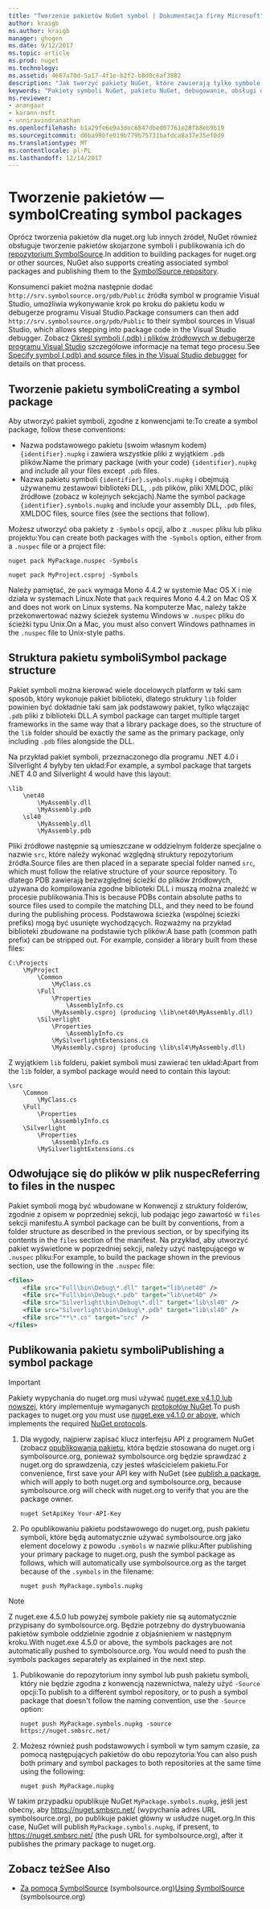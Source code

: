 ```yaml
---
title: "Tworzenie pakietów NuGet symbol | Dokumentacja firmy Microsoft"
author: kraigb
ms.author: kraigb
manager: ghogen
ms.date: 9/12/2017
ms.topic: article
ms.prod: nuget
ms.technology: 
ms.assetid: 4667a70d-5a17-4f1e-b2f2-b8d0c6af3882
description: "Jak tworzyć pakiety NuGet, które zawierają tylko symbole, aby zapewnić obsługę debugowania innych pakietów NuGet w programie Visual Studio."
keywords: "Pakiety symboli NuGet, pakietu NuGet, debugowanie, obsługi debugowania pakietu symboli, symbol konwencje pakietów NuGet"
ms.reviewer:
- anangaur
- karann-msft
- unniravindranathan
ms.openlocfilehash: b1a29fe6e9a3dec6847dbed07761e28fb8eb9b19
ms.sourcegitcommit: d0ba99bfe019b779b75731bafdca8a37e35ef0d9
ms.translationtype: MT
ms.contentlocale: pl-PL
ms.lasthandoff: 12/14/2017
---
```

# <a name="creating-symbol-packages"></a><span data-ttu-id="c4663-104">Tworzenie pakietów — symbol</span><span class="sxs-lookup"><span data-stu-id="c4663-104">Creating symbol packages</span></span>

<span data-ttu-id="c4663-105">Oprócz tworzenia pakietów dla nuget.org lub innych źródeł, NuGet również obsługuje tworzenie pakietów skojarzone symboli i publikowania ich do [repozytorium SymbolSource](http://www.symbolsource.org/Public).</span><span class="sxs-lookup"><span data-stu-id="c4663-105">In addition to building packages for nuget.org or other sources, NuGet also supports creating associated symbol packages and publishing them to the [SymbolSource repository](http://www.symbolsource.org/Public).</span></span>

<span data-ttu-id="c4663-106">Konsumenci pakiet można następnie dodać `http://srv.symbolsource.org/pdb/Public` źródła symbol w programie Visual Studio, umożliwia wykonywanie krok po kroku do pakietu kodu w debugerze programu Visual Studio.</span><span class="sxs-lookup"><span data-stu-id="c4663-106">Package consumers can then add `http://srv.symbolsource.org/pdb/Public` to their symbol sources in Visual Studio, which allows stepping into package code in the Visual Studio debugger.</span></span> <span data-ttu-id="c4663-107">Zobacz [Określ symboli (.pdb) i plików źródłowych w debugerze programu Visual Studio](https://docs.microsoft.com/visualstudio/debugger/specify-symbol-dot-pdb-and-source-files-in-the-visual-studio-debugger) szczegółowe informacje na temat tego procesu.</span><span class="sxs-lookup"><span data-stu-id="c4663-107">See [Specify symbol (.pdb) and source files in the Visual Studio debugger](https://docs.microsoft.com/visualstudio/debugger/specify-symbol-dot-pdb-and-source-files-in-the-visual-studio-debugger) for details on that process.</span></span>


## <a name="creating-a-symbol-package"></a><span data-ttu-id="c4663-108">Tworzenie pakietu symboli</span><span class="sxs-lookup"><span data-stu-id="c4663-108">Creating a symbol package</span></span>

<span data-ttu-id="c4663-109">Aby utworzyć pakiet symboli, zgodne z konwencjami te:</span><span class="sxs-lookup"><span data-stu-id="c4663-109">To create a symbol package, follow these conventions:</span></span>

- <span data-ttu-id="c4663-110">Nazwa podstawowego pakietu (swoim własnym kodem) `{identifier}.nupkg` i zawiera wszystkie pliki z wyjątkiem `.pdb` plików.</span><span class="sxs-lookup"><span data-stu-id="c4663-110">Name the primary package (with your code) `{identifier}.nupkg` and include all your files except `.pdb` files.</span></span>
- <span data-ttu-id="c4663-111">Nazwa pakietu symboli `{identifier}.symbols.nupkg` i obejmują używanemu zestawowi biblioteki DLL, `.pdb` plików, pliki XMLDOC, pliki źródłowe (zobacz w kolejnych sekcjach).</span><span class="sxs-lookup"><span data-stu-id="c4663-111">Name the symbol package `{identifier}.symbols.nupkg` and include your assembly DLL, `.pdb` files, XMLDOC files, source files (see the sections that follow).</span></span>

<span data-ttu-id="c4663-112">Możesz utworzyć oba pakiety z `-Symbols` opcji, albo z `.nuspec` pliku lub pliku projektu:</span><span class="sxs-lookup"><span data-stu-id="c4663-112">You can create both packages with the `-Symbols` option, either from a `.nuspec` file or a project file:</span></span>

```
nuget pack MyPackage.nuspec -Symbols

nuget pack MyProject.csproj -Symbols
```

<span data-ttu-id="c4663-113">Należy pamiętać, że `pack` wymaga Mono 4.4.2 w systemie Mac OS X i nie działa w systemach Linux.</span><span class="sxs-lookup"><span data-stu-id="c4663-113">Note that `pack` requires Mono 4.4.2 on Mac OS X and does not work on Linux systems.</span></span> <span data-ttu-id="c4663-114">Na komputerze Mac, należy także przekonwertować nazwy ścieżek systemu Windows w `.nuspec` pliku do ścieżki typu Unix.</span><span class="sxs-lookup"><span data-stu-id="c4663-114">On a Mac, you must also convert Windows pathnames in the `.nuspec` file to Unix-style paths.</span></span>

## <a name="symbol-package-structure"></a><span data-ttu-id="c4663-115">Struktura pakietu symboli</span><span class="sxs-lookup"><span data-stu-id="c4663-115">Symbol package structure</span></span>

<span data-ttu-id="c4663-116">Pakiet symboli można kierować wiele docelowych platform w taki sam sposób, który wykonuje pakiet biblioteki, dlatego struktury `lib` folder powinien być dokładnie taki sam jak podstawowy pakiet, tylko włączając `.pdb` pliki z biblioteki DLL.</span><span class="sxs-lookup"><span data-stu-id="c4663-116">A symbol package can target multiple target frameworks in the same way that a library package does, so the structure of the `lib` folder should be exactly the same as the primary package, only including `.pdb` files alongside the DLL.</span></span>

<span data-ttu-id="c4663-117">Na przykład pakiet symboli, przeznaczonego dla programu .NET 4.0 i Silverlight 4 byłyby ten układ:</span><span class="sxs-lookup"><span data-stu-id="c4663-117">For example, a symbol package that targets .NET 4.0 and Silverlight 4 would have this layout:</span></span>

    \lib
        \net40
            \MyAssembly.dll
            \MyAssembly.pdb
        \sl40
            \MyAssembly.dll
            \MyAssembly.pdb

<span data-ttu-id="c4663-118">Pliki źródłowe następnie są umieszczane w oddzielnym folderze specjalne o nazwie `src`, które należy wykonać względną struktury repozytorium źródła.</span><span class="sxs-lookup"><span data-stu-id="c4663-118">Source files are then placed in a separate special folder named `src`, which must follow the relative structure of your source repository.</span></span> <span data-ttu-id="c4663-119">To dlatego PDB zawierają bezwzględnej ścieżki do plików źródłowych, używana do kompilowania zgodne biblioteki DLL i muszą można znaleźć w procesie publikowania.</span><span class="sxs-lookup"><span data-stu-id="c4663-119">This is because PDBs contain absolute paths to source files used to compile the matching DLL, and they need to be found during the publishing process.</span></span> <span data-ttu-id="c4663-120">Podstawowa ścieżka (wspólnej ścieżki prefiks) mogą być usunięte wychodzących. Rozważmy na przykład biblioteki zbudowane na podstawie tych plików:</span><span class="sxs-lookup"><span data-stu-id="c4663-120">A base path (common path prefix) can be stripped out. For example, consider a library built from these files:</span></span>

    C:\Projects
        \MyProject
            \Common
                \MyClass.cs
            \Full
                \Properties
                    \AssemblyInfo.cs
                \MyAssembly.csproj (producing \lib\net40\MyAssembly.dll)
            \Silverlight
                \Properties
                    \AssemblyInfo.cs
                \MySilverlightExtensions.cs
                \MyAssembly.csproj (producing \lib\sl4\MyAssembly.dll)

<span data-ttu-id="c4663-121">Z wyjątkiem `lib` folderu, pakiet symboli musi zawierać ten układ:</span><span class="sxs-lookup"><span data-stu-id="c4663-121">Apart from the `lib` folder, a symbol package would need to contain this layout:</span></span>

    \src
        \Common
            \MyClass.cs
        \Full
            \Properties
                \AssemblyInfo.cs
        \Silverlight
            \Properties
                \AssemblyInfo.cs
            \MySilverlightExtensions.cs

## <a name="referring-to-files-in-the-nuspec"></a><span data-ttu-id="c4663-122">Odwołujące się do plików w plik nuspec</span><span class="sxs-lookup"><span data-stu-id="c4663-122">Referring to files in the nuspec</span></span>

<span data-ttu-id="c4663-123">Pakiet symboli mogą być wbudowane w Konwencji z struktury folderów, zgodnie z opisem w poprzedniej sekcji, lub podając jego zawartość w `files` sekcji manifestu.</span><span class="sxs-lookup"><span data-stu-id="c4663-123">A symbol package can be built by conventions, from a folder structure as described in the previous section, or by specifying its contents in the `files` section of the manifest.</span></span> <span data-ttu-id="c4663-124">Na przykład, aby utworzyć pakiet wyświetlone w poprzedniej sekcji, należy użyć następującego w `.nuspec` pliku:</span><span class="sxs-lookup"><span data-stu-id="c4663-124">For example, to build the package shown in the previous section, use the following in the `.nuspec` file:</span></span>

```xml
<files>
    <file src="Full\bin\Debug\*.dll" target="lib\net40" />
    <file src="Full\bin\Debug\*.pdb" target="lib\net40" />
    <file src="Silverlight\bin\Debug\*.dll" target="lib\sl40" />
    <file src="Silverlight\bin\Debug\*.pdb" target="lib\sl40" />
    <file src="**\*.cs" target="src" />
</files>
```

## <a name="publishing-a-symbol-package"></a><span data-ttu-id="c4663-125">Publikowania pakietu symboli</span><span class="sxs-lookup"><span data-stu-id="c4663-125">Publishing a symbol package</span></span>

> [!Important]
> <span data-ttu-id="c4663-126">Pakiety wypychania do nuget.org musi używać [nuget.exe v4.1.0 lub nowszej](https://www.nuget.org/downloads), który implementuje wymaganych [protokołów NuGet](../api/nuget-protocols.md).</span><span class="sxs-lookup"><span data-stu-id="c4663-126">To push packages to nuget.org you must use [nuget.exe v4.1.0 or above](https://www.nuget.org/downloads), which implements the required [NuGet protocols](../api/nuget-protocols.md).</span></span>

1. <span data-ttu-id="c4663-127">Dla wygody, najpierw zapisać klucz interfejsu API z programem NuGet (zobacz [opublikowania pakietu](../create-packages/publish-a-package.md), która będzie stosowana do nuget.org i symbolsource.org, ponieważ symbolsource.org będzie sprawdzać z nuget.org do sprawdzenia, czy jesteś właścicielem pakietu.</span><span class="sxs-lookup"><span data-stu-id="c4663-127">For convenience, first save your API key with NuGet (see [publish a package](../create-packages/publish-a-package.md), which will apply to both nuget.org and symbolsource.org, because symbolsource.org will check with nuget.org to verify that you are the package owner.</span></span>

    ```
    nuget SetApiKey Your-API-Key
    ```

1. <span data-ttu-id="c4663-128">Po opublikowaniu pakietu podstawowego do nuget.org, push pakietu symboli, które będą automatycznie używać symbolsource.org jako element docelowy z powodu `.symbols` w nazwie pliku:</span><span class="sxs-lookup"><span data-stu-id="c4663-128">After publishing your primary package to nuget.org, push the symbol package as follows, which will automatically use symbolsource.org as the target because of the `.symbols` in the filename:</span></span>

    ```
    nuget push MyPackage.symbols.nupkg
    ```
> [!Note]
> <span data-ttu-id="c4663-129">Z nuget.exe 4.5.0 lub powyżej symbole pakiety nie są automatycznie przypisany do symbolsource.org. Będzie potrzebny do dystrybuowania pakietów symbole oddzielnie zgodnie z objaśnieniem w następnym kroku.</span><span class="sxs-lookup"><span data-stu-id="c4663-129">With nuget.exe 4.5.0 or above, the symbols packages are not automatically pushed to symbolsource.org. You would need to push the symbols packages separately as explained in the next step.</span></span>

1. <span data-ttu-id="c4663-130">Publikowanie do repozytorium inny symbol lub push pakietu symboli, który nie będzie zgodna z konwencją nazewnictwa, należy użyć `-Source` opcji:</span><span class="sxs-lookup"><span data-stu-id="c4663-130">To publish to a different symbol repository, or to push a symbol package that doesn't follow the naming convention, use the `-Source` option:</span></span>

    ```
    nuget push MyPackage.symbols.nupkg -source https://nuget.smbsrc.net/
    ```

1. <span data-ttu-id="c4663-131">Możesz również push podstawowych i symboli w tym samym czasie, za pomocą następujących pakietów do obu repozytoria:</span><span class="sxs-lookup"><span data-stu-id="c4663-131">You can also push both primary and symbol packages to both repositories at the same time using the following:</span></span>

    ```
    nuget push MyPackage.nupkg
    ```

<span data-ttu-id="c4663-132">W takim przypadku opublikuje NuGet `MyPackage.symbols.nupkg`, jeśli jest obecny, aby https://nuget.smbsrc.net/ (wypychania adres URL symbolsource.org), po publikuje pakiet główny w usłudze nuget.org.</span><span class="sxs-lookup"><span data-stu-id="c4663-132">In this case, NuGet will publish `MyPackage.symbols.nupkg`, if present, to https://nuget.smbsrc.net/ (the push URL for symbolsource.org), after it publishes the primary package to nuget.org.</span></span>

## <a name="see-also"></a><span data-ttu-id="c4663-133">Zobacz też</span><span class="sxs-lookup"><span data-stu-id="c4663-133">See Also</span></span>

 - <span data-ttu-id="c4663-134"><a href="https://www.symbolsource.org/Public/Wiki/Using" target="_blank">Za pomocą SymbolSource</a> (symbolsource.org)</span><span class="sxs-lookup"><span data-stu-id="c4663-134"><a href="https://www.symbolsource.org/Public/Wiki/Using" target="_blank">Using SymbolSource</a> (symbolsource.org)</span></span>
